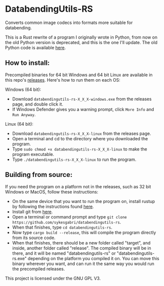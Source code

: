# DatabendingUtils-RS
Converts common image codecs into formats more suitable for databending.

This is a Rust rewrite of a program I originally wrote in Python, from now on the old Python version is deprecated, and this is the one I'll update. The old Python code is available [here](https://github.com/sykesgabri/databendingutils).

## How to install:

Precompiled binaries for 64 bit Windows and 64 bit Linux are available in this repo's [releases](https://github.com/sykesgabri/databendingutils-rs/releases). Here's how to run them on each OS:

Windows (64 bit):

- Download `databendingutils-rs-X_X_X-windows.exe` from the releases page, and double click it.
- If Windows Defender gives you a warning prompt, click `More Info` and `Run Anyway`.

Linux (64 bit):

- Download `databendingutils-rs-X_X_X-linux` from the releases page.
- Open a terminal and cd to the directory where you downloaded the program.
- Type `sudo chmod +x databendingutils-rs-X_X_X-linux` to make the program executable.
- Type `./databendingutils-rs-X_X_X-linux` to run the program.

## Building from source:

If you need the program on a platform not in the releases, such as 32 bit Windows or MacOS, follow these instructions:

- On the same device that you want to run the program on, install rustup by following the instructions found [here](https://www.rust-lang.org/tools/install).
- Install git from [here](https://git-scm.com/downloads).
- Open a terminal or command prompt and type `git clone https://github.com/sykesgabri/databendingutils-rs`.
- When that finishes, type `cd databendingutils-rs`.
- Now type `cargo build --release`, this will compile the program directly from its source code.
- When that finishes, there should be a new folder called "target", and inside, another folder called "release". The compiled binary will be in there, and it will be named "databendingutils-rs" or "databendingutils-rs.exe" depending on the platform you compiled it on. You can move this binary wherever you want, and can run it the same way you would run the precompiled releases.

This project is licensed under the GNU GPL V3.